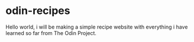 # odin-recipes
Hello world, i will be making a simple recipe website with everything i have 
learned so far from The Odin Project.
